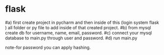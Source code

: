 # flask


#a) first create project in pycharm and then inside of this (login system flask ) all folder or py file to add inside of that created project.
#b) from mysql create db for username, name, email, password.
#c) connect your mysql database to main.py through user and password. 
#d) run main.py

note-for password you can apply hashing.
